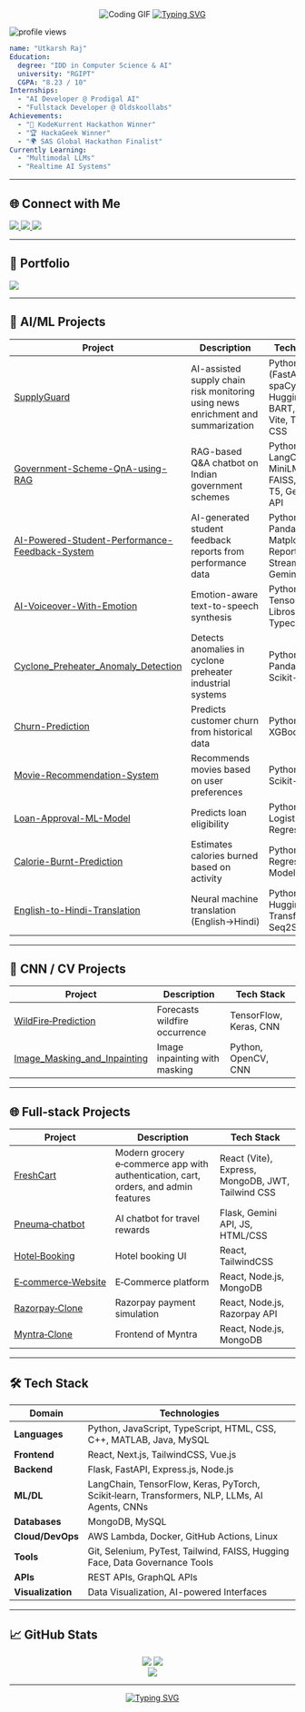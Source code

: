 <div align="center">
  <img src="https://media3.giphy.com/media/v1.Y2lkPTc5MGI3NjExM3VsZGFibGgwYzk0OXl1YzBscmxnd3IzMnFnZGJvbXVlMTZjZGF0dCZlcD12MV9pbnRlcm5hbF9naWZfYnlfaWQmY3Q9Zw/qgQUggAC3Pfv687qPC/giphy.gif" alt="Coding GIF" />

  <a href="https://git.io/typing-svg">
    <img src="https://readme-typing-svg.herokuapp.com?font=Fira+Code&weight=500&pause=700&color=00D8FF&width=435&lines=Hi+I'm+Utkarsh+Raj;Fullstack+%7C+AI/ML+Enthusiast;Building+Innovative+AI+Solutions" alt="Typing SVG"/>
  </a>
</div>

<p align="left">
  <img src="https://komarev.com/ghpvc/?username=theUtkarshRaj&label=Profile%20views&color=0e75b6&style=flat" alt="profile views"/>
</p>

```yaml
name: "Utkarsh Raj"
Education:
  degree: "IDD in Computer Science & AI"
  university: "RGIPT"
  CGPA: "8.23 / 10"
Internships:
  - "AI Developer @ Prodigal AI"
  - "Fullstack Developer @ Oldskoollabs"
Achievements:
  - "🥇 KodeKurrent Hackathon Winner"
  - "🏆 HackaGeek Winner"
  - "🌍 SAS Global Hackathon Finalist"
Currently Learning:
  - "Multimodal LLMs"
  - "Realtime AI Systems"
```

---

## 🌐 Connect with Me

<p align="left">
  <a href="https://www.linkedin.com/in/utkarshraj271023266/" target="_blank">
    <img src="https://img.shields.io/badge/LinkedIn-%230077B5.svg?&style=for-the-badge&logo=linkedin&logoColor=white" />
  </a>
  <a href="https://github.com/theUtkarshRaj" target="_blank">
    <img src="https://img.shields.io/badge/GitHub-100000?style=for-the-badge&logo=github&logoColor=white" />
  </a>
  <a href="https://leetcode.com/theUtkarshRaj" target="_blank">
    <img src="https://img.shields.io/badge/LeetCode-%23FFA116.svg?&style=for-the-badge&logo=leetcode&logoColor=black" />
  </a>
</p>

---

## 📂 Portfolio

<p align="left">
  <a href="https://utkarsh-portfolio-hvy3.onrender.com" target="_blank">
    <img src="https://img.shields.io/badge/Portfolio-00D8FF?style=for-the-badge&logo=google&logoColor=white" />
  </a>
</p>

---

## 💼 AI/ML Projects

| Project | Description | Tech Stack |
| ------- | ----------- | ---------- |
| [SupplyGuard](https://github.com/theUtkarshRaj/SupplyGuard) | AI-assisted supply chain risk monitoring using news enrichment and summarization | Python (FastAPI, spaCy), Hugging Face BART, React, Vite, Tailwind CSS |
| [Government-Scheme-QnA-using-RAG](https://github.com/theUtkarshRaj/Government-Scheme-QnA-using-RAG) | RAG-based Q&A chatbot on Indian government schemes | Python, LangChain, MiniLM, FAISS, Flan-T5, Gemini API |
| [AI-Powered-Student-Performance-Feedback-System](https://github.com/theUtkarshRaj/AI-Powered-Student-Performance-Feedback-System) | AI-generated student feedback reports from performance data | Python, Pandas, Matplotlib, ReportLab, Streamlit, Gemini API |
| [AI-Voiceover-With-Emotion](https://github.com/theUtkarshRaj/AI-Voiceover-With-Emotion) | Emotion-aware text-to-speech synthesis | Python, TensorFlow, Librosa, Typecast API |
| [Cyclone_Preheater_Anomaly_Detection](https://github.com/theUtkarshRaj/Cyclone_Preheater_Anomaly_Detection-) | Detects anomalies in cyclone preheater industrial systems | Python, Pandas, Scikit-learn |
| [Churn-Prediction](https://github.com/theUtkarshRaj/Churn-Prediction) | Predicts customer churn from historical data | Python, SVM, XGBoost |
| [Movie-Recommendation-System](https://github.com/theUtkarshRaj/Movie-recommended-system) | Recommends movies based on user preferences | Python, Scikit-learn |
| [Loan-Approval-ML-Model](https://github.com/theUtkarshRaj/Loan-Approval-ML-Model) | Predicts loan eligibility | Python, Logistic Regression |
| [Calorie-Burnt-Prediction](https://github.com/theUtkarshRaj/Calorie-Burnt-Prediction) | Estimates calories burned based on activity | Python, Regression Models |
| [English-to-Hindi-Translation](https://github.com/theUtkarshRaj/English-to-Hindi-Translation) | Neural machine translation (English→Hindi) | Python, HuggingFace Transformers, Seq2Seq |


---

## 🧠 CNN / CV Projects

| Project                                                                                      | Description                   | Tech Stack             |
| -------------------------------------------------------------------------------------------- | ----------------------------- | ---------------------- |
| [WildFire‑Prediction](https://github.com/theUtkarshRaj/WildFire-Prediction)                 | Forecasts wildfire occurrence | TensorFlow, Keras, CNN |
| [Image_Masking_and_Inpainting](https://github.com/theUtkarshRaj/Image_Masking_and_Inpainting) | Image inpainting with masking | Python, OpenCV, CNN    |

---

## 🌐 Full‑stack Projects

| Project                                                                 | Description                   | Tech Stack                      |
| ----------------------------------------------------------------------- | ----------------------------- | ------------------------------- |
| [FreshCart](https://github.com/theUtkarshRaj/FreshCart)                 | Modern grocery e‑commerce app with authentication, cart, orders, and admin features | React (Vite), Express, MongoDB, JWT, Tailwind CSS |
| [Pneuma‑chatbot](https://github.com/theUtkarshRaj/Pneuma-chatbot)      | AI chatbot for travel rewards | Flask, Gemini API, JS, HTML/CSS |
| [Hotel‑Booking](https://github.com/theUtkarshRaj/hotel-Booking-frontend) | Hotel booking UI              | React, TailwindCSS              |
| [E‑commerce‑Website](https://github.com/theUtkarshRaj/E-commerce-Website) | E‑Commerce platform           | React, Node.js, MongoDB         |
| [Razorpay‑Clone](https://github.com/theUtkarshRaj/Razorpay-Clone)       | Razorpay payment simulation   | React, Node.js, Razorpay API    |
| [Myntra‑Clone](https://github.com/theUtkarshRaj/Myntra-Clone)           | Frontend of Myntra            | React, Node.js, MongoDB         |


---

## 🛠️ Tech Stack

| Domain        | Technologies                                      |
| ------------- | ------------------------------------------------- |
| **Languages** | Python, JavaScript, TypeScript, HTML, CSS, C++, MATLAB, Java, MySQL |
| **Frontend**  | React, Next.js, TailwindCSS, Vue.js                |
| **Backend**   | Flask, FastAPI, Express.js, Node.js                |
| **ML/DL**     | LangChain, TensorFlow, Keras, PyTorch, Scikit‑learn, Transformers, NLP, LLMs, AI Agents, CNNs |
| **Databases** | MongoDB, MySQL                                    |
| **Cloud/DevOps** | AWS Lambda, Docker, GitHub Actions, Linux      |
| **Tools**     | Git, Selenium, PyTest, Tailwind, FAISS, Hugging Face, Data Governance Tools |
| **APIs**      | REST APIs, GraphQL APIs                           |
| **Visualization** | Data Visualization, AI-powered Interfaces    |


---

## 📈 GitHub Stats

<div align="center">
  <img src="https://github-readme-stats.vercel.app/api?username=theUtkarshRaj&show_icons=true&theme=react&hide_border=true" />
  <img src="https://github-readme-stats.vercel.app/api/top-langs/?username=theUtkarshRaj&layout=compact&theme=react&hide_border=true" />
  <br>
  <img src="https://github-readme-activity-graph.vercel.app/graph?username=theUtkarshRaj&theme=react-dark" />
</div>

---

<div align="center">
  <a href="https://github.com/DenverCoder1/readme-typing-svg">
    <img src="https://readme-typing-svg.herokuapp.com?font=Fira+Code&size=24&pause=1000&color=F72020&center=true&vCenter=true&width=435&lines=Thanks+for+stopping+by+👋" alt="Typing SVG" />
  </a>
</div>

